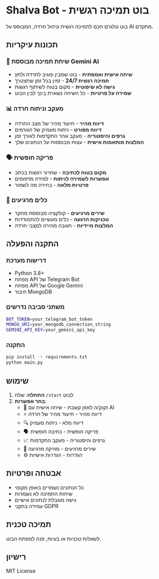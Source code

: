 # Shalva Bot - בוט תמיכה רגשית

בוט טלגרם חכם לתמיכה רגשית וניהול חרדה, המבוסס על AI מתקדם.

## תכונות עיקריות

### 🤖 שיחת תמיכה מבוססת Gemini AI
- **שיחה אישית ואמפתית** - בוט שמבין ומגיב לחרדה ולחץ
- **תמיכה רגשית 24/7** - זמין בכל זמן שתצטרך
- **גישה לא שיפוטית** - מקום בטוח לשיתוף רגשות
- **שמירה על פרטיות** - כל השיחה נשארת בינך לבין הבוט

### 📊 מעקב וניתוח חרדה
- **דיווח מהיר** - תיעוד מהיר של מצב החרדה
- **דיווח מפורט** - ניתוח מעמיק של הגורמים
- **גרפים והיסטוריה** - מעקב אחר התקדמות לאורך זמן
- **המלצות מותאמות אישית** - עצות מבוססות על הנתונים שלך

### 🗣️ פריקה חופשית
- **מקום בטוח לכתיבה** - שחרור רגשות בכתב
- **אפשרות לשמירה לניתוח** - למידה מדפוסים
- **פרטיות מלאה** - בחירה מה לשמור

### 🎵 כלים מרגיעים
- **שירים מרגיעים** - קולקציה מבוססת מחקר
- **טכניקות הרגעה** - כלים מעשיים להתמודדות
- **המלצות מיידיות** - תגובה מהירה למצבי חרדה

## התקנה והפעלה

### דרישות מערכת
- Python 3.8+
- מפתח API של Telegram Bot
- מפתח API של Google Gemini
- חיבור MongoDB

### משתני סביבה נדרשים
```bash
BOT_TOKEN=your_telegram_bot_token
MONGO_URI=your_mongodb_connection_string
GEMINI_API_KEY=your_gemini_api_key
```

### התקנה
```bash
pip install -r requirements.txt
python main.py
```

## שימוש

1. **התחלה**: שלח `/start` לבוט
2. **בחר אפשרות**: 
   - 💬 זקוק/ה לאוזן קשבת - שיחה אישית עם AI
   - ⚡ דיווח מהיר - תיעוד מהיר של חרדה
   - 🔍 דיווח מלא - ניתוח מעמיק
   - 🗣️ פריקה חופשית - כתיבה חופשית
   - 📈 גרפים והיסטוריה - מעקב התקדמות
   - 🎵 שירים מרגיעים - מוזיקה מרגיעה
   - ⚙️ הגדרות - הגדרות אישיות

## אבטחה ופרטיות

- כל הנתונים נשמרים באופן מקומי
- שיחות התמיכה לא נשמרות
- גישה מוגבלת לנתונים אישיים
- עמידה בתקני GDPR

## תמיכה טכנית

לשאלות טכניות או בעיות, פנה למפתח הבוט.

## רישיון

MIT License